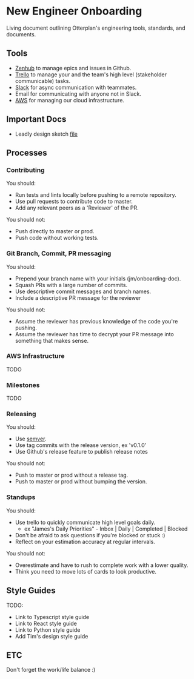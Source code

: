 # New Engineer Onboarding
Living document outlining Otterplan's engineering tools, standards, and documents.

## Tools

- [Zenhub](https://www.zenhub.com/) to manage epics and issues in Github.
- [Trello](https://www.trello.com/) to manage your and the team's high level (stakeholder
  communicable) tasks.
- [Slack](https://www.slack.com/) for async communication with teammates.
- Email for communicating with anyone not in Slack.
- [AWS](https://aws.amazon.com/) for managing our cloud infrastructure.


## Important Docs

- Leadly design sketch [file](https://www.dropbox.com/sh/fs1mvx38tsxthig/AAAwalIAA_TGyfCjduJpLxGxa?dl=0)


## Processes

### Contributing

You should:
  - Run tests and lints locally before pushing to a remote repository.
  - Use pull requests to contribute code to master.
  - Add any relevant peers as a 'Reviewer' of the PR.

You should not:
  - Push directly to master or prod.
  - Push code without working tests.

### Git Branch, Commit, PR messaging

You should:
  - Prepend your branch name with your initials (jm/onboarding-doc).
  - Squash PRs with a large number of commits.
  - Use descriptive commit messages and branch names.
  - Include a descriptive PR message for the reviewer

You should not:
  - Assume the reviewer has previous knowledge of the code you're pushing.
  - Assume the reviewer has time to decrypt your PR message into something that makes sense.

### AWS Infrastructure

TODO

### Milestones

TODO

### Releasing

You should:
  - Use [semver](http://semver.org/).
  - Use tag commits with the release version, ex 'v0.1.0'
  - Use Github's release feature to publish release notes

You should not:
  - Push to master or prod without a release tag.
  - Push to master or prod without bumping the version.

### Standups

You should:
  - Use trello to quickly communicate high level goals daily.
    - ex "James's Daily Priorities" - Inbox | Daily | Completed | Blocked
  - Don't be afraid to ask questions if you're blocked or stuck :)
  - Reflect on your estimation accuracy at regular intervals.

You should not:
  - Overestimate and have to rush to complete work with a lower quality.
  - Think you need to move lots of cards to look productive.


## Style Guides

TODO:
  - Link to Typescript style guide
  - Link to React style guide
  - Link to Python style guide
  - Add Tim's design style guide


## ETC

Don't forget the work/life balance :)



